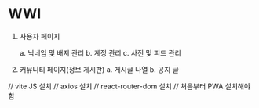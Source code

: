 # WWI

1. 사용자 페이지

   a. 닉네임 및 배지 관리
   b. 계정 관리
   c. 사진 및 피드 관리

2. 커뮤니티 페이지(정보 게시판)
   a. 게시글 나열
   b. 공지 글

// vite JS 설치
// axios 설치
// react-router-dom 설치
// 처음부터 PWA 설치해야함

